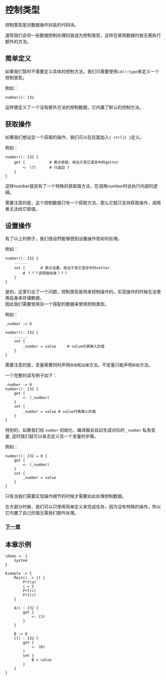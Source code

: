 # 控制类型
控制类型是对数据操作封装的代码块。

通常我们会将一些数据控制处理封装成为控制类型，这样在使用数据时就无需执行额外的方法。

## 简单定义
如果我们暂时不需要定义具体的控制方法，我们只需要使用`id():type`来定义一个控制类型。

例如：
```
number(): I32
```
这样便定义了一个没有额外方法的控制数据，它内置了默认的控制方法。

## 获取操作
如果我们想设定一个获取的操作，我们可以在后面加入`{ ctrl{} }`定义。

例如：
```
number(): I32 {
    get {           # 表示获取，相当于其它语言中的getter
        <- (7)      # 只返回 7
    }
}
```
这样number就具有了一个特殊的获取值方法，在调用number时会执行内部的逻辑。

需要注意的是，这个控制数据只有一个获取方法，那么它就只支持获取操作，调用者无法给它赋值。
## 设置操作
有了以上的例子，我们很自然能够想到设置操作改如何处理。

例如：
```
number(): I32 {
    ......
    set {       # 表示设置，相当于其它语言中的setter
        # ？？？该把值给谁？？？
    }
}
```
是的，这里引出了一个问题，控制类型是用来控制操作的，实现操作的时候无法使用自身来存储数据。  
因此我们需要使用另一个搭配的数据来使用控制类型。

例如：
```
_number := 0

number(): I32 {
    ......
    set {
        _number = value     # value代表输入的值
    }
}
```

需要注意的是，变量需要同时声明`获取`和`设置`方法。不变量只能声明`获取`方法。

一个完整的读写例子如下：
```
_number := 0
number(): I32 {
    get {
        <- (_number)
    }
    set {
        _number = value # value代表输入的值
    }
}
```

特别的，如果我们给 `number` 初始化，编译器会自动生成对应的 `_number` 私有变量, 这时我们就可以省去定义另一个变量的步骤。

例如：
```
number(): I32 = 0 {
    get {
        <- (_number)
    }
    set {
        _number = value 
    }
}
```

只有当我们需要实现操作细节的时候才需要如此处理控制数据。

在大部分时候，我们可以只使用简单定义来完成任务，因为没有特殊的操作，所以它内置了自己的值无需我们额外处理。

### [下一章](protocol-type.md)

## 本章示例
```
\Demo <- {
    System
}

Example -> {
    Main() -> () {
        Prt(a)
        c = 5
        Prt(c)
        Prt(c)
    }

    A() : I32 {
        get { 
            <- (3) 
        }
    }

    B := 0
    C() : I32 {
        get { 
            <- (B) 
        }
        set { 
            B = value 
        }
    }
}
```
